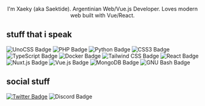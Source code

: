 <p style="text-align: center;">I'm Xaeky (aka Saektide). Argentinian Web/Vue.js Developer. Loves modern web built with Vue/React.</p>

## stuff that i speak
![UnoCSS Badge](https://img.shields.io/badge/UnoCSS-333?logo=unocss&logoColor=777&style=for-the-badge)
![PHP Badge](https://img.shields.io/badge/PHP-333?logo=php&logoColor=1572B6&style=for-the-badge)
![Python Badge](https://img.shields.io/badge/Python-333?logo=python&logoColor=1572B6&style=for-the-badge)
![CSS3 Badge](https://img.shields.io/badge/CSS3-333?logo=css3&logoColor=1572B6&style=for-the-badge)
![TypeScript Badge](https://img.shields.io/badge/TypeScript-333?logo=typescript&logoColor=1572B6&style=for-the-badge)
![Docker Badge](https://img.shields.io/badge/Docker-333?logo=docker&logoColor=48C3D6&style=for-the-badge)
![Tailwind CSS Badge](https://img.shields.io/badge/Tailwind%20CSS-333?logo=tailwindcss&logoColor=48C3D6&style=for-the-badge)
![React Badge](https://img.shields.io/badge/React-333?logo=react&logoColor=48C3D6&style=for-the-badge)
![Nuxt.js Badge](https://img.shields.io/badge/Nuxt.js-333?logo=nuxtdotjs&logoColor=48D694&style=for-the-badge)
![Vue.js Badge](https://img.shields.io/badge/Vue.js-333?logo=vuedotjs&logoColor=48D694&style=for-the-badge)
![MongoDB Badge](https://img.shields.io/badge/MongoDB-333?logo=mongodb&logoColor=48D694&style=for-the-badge)
![GNU Bash Badge](https://img.shields.io/badge/GNU%20Bash-333?logo=gnubash&logoColor=48D694&style=for-the-badge)

## social stuff
[![Twitter Badge](https://img.shields.io/badge/@xaekyy-1DA1F2?logo=twitter&logoColor=fff&style=for-the-badge)](https://twitter.com/xaekyy)
![Discord Badge](https://img.shields.io/badge/xaeky-5865F2?logo=discord&logoColor=fff&style=for-the-badge)
